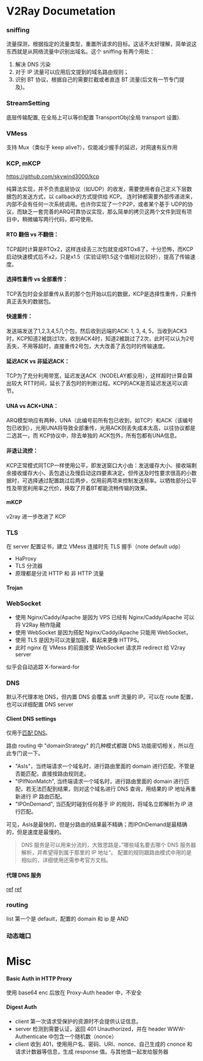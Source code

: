 # V2Ray Documetation
### sniffing
流量探测，根据指定的流量类型，重置所请求的目标。这话不太好理解，简单说这东西就是从网络流量中识别出域名。这个 sniffing 有两个用处：
1. 解决 DNS 污染
2. 对于 IP 流量可以应用后文提到的域名路由规则；
3. 识别 BT 协议，根据自己的需要拦截或者直连 BT 流量(后文有一节专门提及)。

### StreamSetting
底层传输配置, 在全局上可以等价配置 TransportObj(全局 transport 设置).

### VMess
支持 Mux（类似于 keep alive?），仅能减少握手的延迟，对网速有反作用


### KCP, mKCP
https://github.com/skywind3000/kcp

纯算法实现，并不负责底层协议（如UDP）的收发，需要使用者自己定义下层数据包的发送方式，以 callback的方式提供给 KCP。 连时钟都需要外部传递进来，内部不会有任何一次系统调用。也许你实现了一个P2P，或者某个基于 UDP的协议，而缺乏一套完善的ARQ可靠协议实现，那么简单的拷贝这两个文件到现有项目中，稍微编写两行代码，即可使用。

#### RTO 翻倍 vs 不翻倍：
TCP超时计算是RTOx2，这样连续丢三次包就变成RTOx8了，十分恐怖，而KCP启动快速模式后不x2，只是x1.5（实验证明1.5这个值相对比较好），提高了传输速度。

#### 选择性重传 vs 全部重传：
TCP丢包时会全部重传从丢的那个包开始以后的数据，KCP是选择性重传，只重传真正丢失的数据包。

#### 快速重传：
发送端发送了1,2,3,4,5几个包，然后收到远端的ACK: 1, 3, 4, 5，当收到ACK3时，KCP知道2被跳过1次，收到ACK4时，知道2被跳过了2次，此时可以认为2号丢失，不用等超时，直接重传2号包，大大改善了丢包时的传输速度。

#### 延迟ACK vs 非延迟ACK：
TCP为了充分利用带宽，延迟发送ACK（NODELAY都没用），这样超时计算会算出较大 RTT时间，延长了丢包时的判断过程。KCP的ACK是否延迟发送可以调节。

#### UNA vs ACK+UNA：
ARQ模型响应有两种，UNA（此编号前所有包已收到，如TCP）和ACK（该编号包已收到），光用UNA将导致全部重传，光用ACK则丢失成本太高，以往协议都是二选其一，而 KCP协议中，除去单独的 ACK包外，所有包都有UNA信息。

#### 非退让流控：
KCP正常模式同TCP一样使用公平，即发送窗口大小由：发送缓存大小、接收端剩余接收缓存大小、丢包退让及慢启动这四要素决定。但传送及时性要求很高的小数据时，可选择通过配置跳过后两步，仅用前两项来控制发送频率。以牺牲部分公平性及带宽利用率之代价，换取了开着BT都能流畅传输的效果。

#### mKCP
v2ray 进一步改进了 KCP

### TLS
在 server 配置证书，建立 VMess 连接时先 TLS 握手（note default udp）

- HaProxy
- TLS 分流器
- 原理都是分流 HTTP 和 非 HTTP 流量

#### Trojan

### WebSocket
- 使用 Nginx/Caddy/Apache 是因为 VPS 已经有 Nginx/Caddy/Apache 可以将 V2Ray 稍作隐藏
- 使用 WebSocket 是因为搭配 Nginx/Caddy/Apache 只能用 WebSocket，
- 使用 TLS 是因为可以流量加密，看起来更像 HTTPS。
- 此时 nginx 在 VMess 的前面接受 WebSocket 请求并 redirect 给 V2ray server

似乎会自动追踪 X-forward-for

### DNS
默认不代理本地 DNS，但内置 DNS 会覆盖 sniff 流量的 IP。可以在 route 配置，也可以详细配置 DNS server

#### Client DNS settings
仅用于[匹配 DNS](https://guide.v2fly.org/basics/dns.html#%E9%97%AE-%E5%8E%8B%E6%A0%B9%E6%B2%A1%E5%86%99-dns-%E9%85%8D%E7%BD%AE-%E5%A5%BD%E5%83%8F%E4%B9%9F%E6%98%AF%E6%AD%A3%E5%B8%B8%E7%9A%84)。

路由 routing 中 "domainStrategy" 的几种模式都跟 DNS 功能密切相关，所以在此专门说一下。
- "AsIs"，当终端请求一个域名时，进行路由里面的 domain 进行匹配，不管是否能匹配，直接按路由规则走。
- "IPIfNonMatch", 当终端请求一个域名时，进行路由里面的 domain 进行匹配，若无法匹配到结果，则对这个域名进行 DNS 查询，用结果的 IP 地址再重新进行 IP 路由匹配。
- "IPOnDemand", 当匹配时碰到任何基于 IP 的规则，将域名立即解析为 IP 进行匹配。
 
可见，AsIs是最快的，但是分路由的结果最不精确；而IPOnDemand是最精确的，但是速度是最慢的。

> DNS 服务是可以用来分流的，大致思路是，”哪些域名要去哪个 DNS 服务器解析，并希望得到属于那里的 IP 地址“。 配置的规则跟路由模式中用的是相似的，详细使用还需参考官方文档。


#### 代理 DNS 服务
[ref](https://guide.v2fly.org/basics/dns.html#%E5%AF%B9%E5%A4%96%E5%BC%80%E6%94%BE-v2ray-%E7%9A%84-dns-%E6%9C%8D%E5%8A%A1)
[ref](https://guide.v2fly.org/basics/dns.html#%E5%AF%B9%E5%A4%96%E5%BC%80%E6%94%BE-v2ray-%E7%9A%84-dns-%E6%9C%8D%E5%8A%A1)

### routing
list 第一个是 default，配置的 domain 和 ip 是 AND

### 动态端口

# Misc
#### Basic Auth in HTTP Proxy
使用 base64 enc 后放在 Proxy-Auth header 中，不安全

#### Digest Auth
- client 第一次请求受保护的资源时不会提供认证信息。
- server 检测到需要认证，返回 401 Unauthorized，并在 header WWW-Authenticate 中包含一个随机数（nonce）
- client 收到 401，使用用户名、密码、URI、nonce、自己生成的 cnonce 和请求计数器等信息，生成 response 值。与其他值一起发给服务器